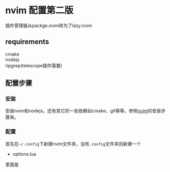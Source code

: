 # nvim 配置第二版
插件管理器从packge.nvim转为了lazy.nvim
## requirements
cmake  
nodejs  
ripgrep(telescope插件需要)

## 配置步骤
### 安装
安装nvim和nodejs，还有其它的一些依赖如cmake、git等等，参照[nvim](https://github.com/neovim/neovim?tab=readme-ov-file)的安装步骤来。
### 配置 
首先在`~/.config`下新建nvim文件夹，没有`.config`文件夹则新建一个

* options.lua

里面是

